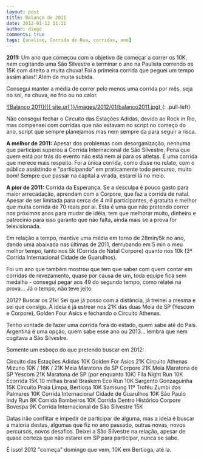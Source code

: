 ```yaml
---
layout: post
title: Balanço de 2011
date: 2012-01-12 11:11
author: diego
comments: true
tags: [analise, Corrida de Rua, corridas, ano]
---
```

**2011:** Um ano que começou com o objetivo de começar a correr os 10K, nem cogitando uma São Silvestre e terminar o ano na Paulista correndo os 15K com direito a muita chuva! Foi a primeira corrida que peguei um tempo assim alias!! Além de muita subida.

Consegui manter a média de correr pelo menos uma corrida por mês, seja no sol, na chuva, no frio ou no calor.

<a href="/images/2012/01/balanco2011_big.jpg">
![Balanço 2011]({{ site.url }}/images/2012/01/balanco2011.jpg)
</a>
{: .pull-left}

Não consegui fechar o Circuito das Estações Adidas, devido ao Rock in Rio, mas compensei com corridas que não estavam no script no começo do ano, script que sempre planejamos mas nem sempre da para seguir a risca.

**A melhor de 2011:** Apesar dos problemas com desorganização, nenhuma que participei superou a Corrida Internacional de São Silvestre. Pena que quem está por trás do evento não está nem aí para os atletas. É uma corrida que merece mais respeito. Foi a única corrida, como disse no relato, com o público assistindo e "participando" em praticamente todo percurso, muito bom! Sempre que passar na capital a virada, estarei lá no meio.

**A pior de 2011:** Corrida da Esperança. Se a desculpa é pouco gasto para maior arrecadação, aprendam com a Corpore, que faz a corrida de natal. Apesar de ser limitada para cerca de 4 mil participantes, é gratuita e melhor que muita corrida de 70 reais por ai. Esta é uma que não pretendo correr nos próximos anos para mudar de idéia, tem que melhorar muito, dinheiro e patrocinio para isso garanto que não falta, ainda mais se a prova for televisionada.

Em relação a tempo, mantive uma média em torno de 28min/5k no ano, dando uma abaixada nas últimas de 2011, derrubando em 5 min o meu melhor tempo, tanto nos 5k (Corrida de Natal Corpore) quanto nos 10k (3ª Corrida Internacional Cidade de Guarulhos).

Foi um ano que também mostrou que tem que saber com quem contar em corridas de revezamento, quase por causa de um, toda equipe fica sem medalha - consegui pegar aos 49 do segundo tempo, como relatei na prova... Já o tempo, não teve jeito.

2012? Buscar os 21k! Sei que já posso com a distância, já treinei a mesma e sei que consigo. A ideia é já estrear nos 21K das duas Meia de SP (Yescom e Corpore), Golden Four Asics e fechando o Circuito Athenas.

Tenho vontade de fazer uma corrida fora do estado, quem sabe até do País. Argentina é uma opção, quem sabe esse ano ou 2013... lembra que nem cogitava a São Silvestre.

Somente um esboço do que pretendo buscar em 2012:

Circuito das Estações Adidas 10K
Golden For Asics 21K
Circuito Athenas Mizuno 10K / 16K / 21K
Meia Maratona de SP Corpore 21K
Meia Maratona de SP Yescom 21K
Maratona de SP (por enquanto 10K)
Fila Night Run 10K
Ecorrida 15K
10 milhas brasil
Braskem Eco Run 10K
Sargento Gonzaguinha 15K
Circuito Praia Limpa, Bertioga 10K
Samsung 11º Troféu Zumbi dos Palmares 10K
Corrida Internacional Cidade de Guarulhos 10K
São Paulo Indy Run 8K
Corrida Bombeiros 10K
Corrida Centro Histórico Corpore Bovespa 9K
Corrida Internacional de São Silvestre 15K

Datas irão conflitar e impedir de participar de alguma, mas a ideia é buscar a maioria destas, algumas que fiz no ano passado, outras novas, novos percursos, novos desafios. Deixei a São Silvestre na relação, apesar de quase certeza que não estarei em SP para participar, nunca se sabe.

É isso! 2012 "começa" domingo que vem, 10K em Bertioga, até la.

